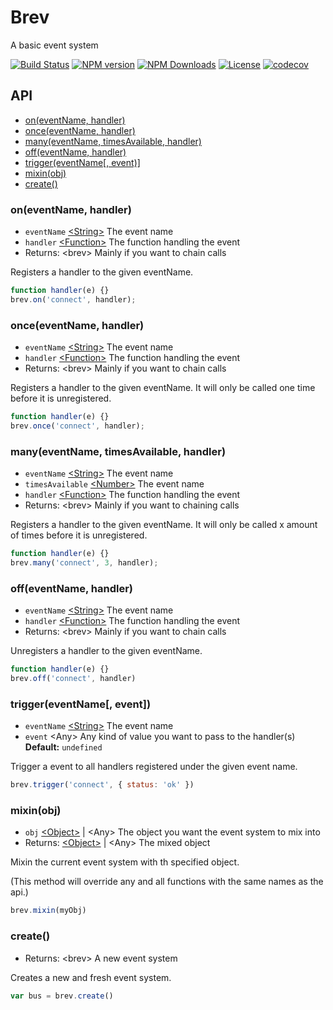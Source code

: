 # Brev
A basic event system

[![Build Status][img-travis]][url-travis]
[![NPM version][img-npm]][url-npm]
[![NPM Downloads][img-downloads]][url-downloads]
[![License][img-license]][url-license]
[![codecov][img-cc]][url-cc]

##

## API

- [on(eventName, handler)](#oneventname-handler)
- [once(eventName, handler)](#onceeventname-handler)
- [many(eventName, timesAvailable, handler)](#manyeventname-timesavailable-handler)
- [off(eventName, handler)](#offeventname-handler)
- [trigger(eventName[, event)]](#triggereventname-event)
- [mixin(obj)](#mixinobj)
- [create()](#create)

### on(eventName, handler)
- `eventName` [\<String>][mdn-str] The event name
- `handler` [\<Function>][mdn-fun] The function handling the event
- Returns: \<brev> Mainly if you want to chain calls

Registers a handler to the given eventName.

```js
function handler(e) {}
brev.on('connect', handler);
```

### once(eventName, handler)
- `eventName` [\<String>][mdn-str] The event name
- `handler` [\<Function>][mdn-fun] The function handling the event
- Returns: \<brev> Mainly if you want to chain calls

Registers a handler to the given eventName.
It will only be called one time before it is unregistered.

```js
function handler(e) {}
brev.once('connect', handler);
```

### many(eventName, timesAvailable, handler)
- `eventName` [\<String>][mdn-str] The event name
- `timesAvailable` [\<Number>][mdn-num] The event name
- `handler` [\<Function>][mdn-fun] The function handling the event
- Returns: \<brev> Mainly if you want to chaining calls

Registers a handler to the given eventName.
It will only be called x amount of times before it is unregistered.

```js
function handler(e) {}
brev.many('connect', 3, handler);
```

### off(eventName, handler)
- `eventName` [\<String>][mdn-str] The event name
- `handler` [\<Function>][mdn-fun] The function handling the event
- Returns: \<brev> Mainly if you want to chain calls

Unregisters a handler to the given eventName.

```js
function handler(e) {}
brev.off('connect', handler)
```

### trigger(eventName\[, event])
- `eventName` [\<String>][mdn-str] The event name
- `event` \<Any> Any kind of value you want to pass to the handler(s) **Default:** `undefined`

Trigger a event to all handlers registered under the given event name.

```js
brev.trigger('connect', { status: 'ok' })
```

### mixin(obj)
- `obj` [\<Object>][mdn-obj] | \<Any> The object you want the event system to mix into
- Returns: [\<Object>][mdn-obj] | \<Any> The mixed object

Mixin the current event system with th specified object.

(This method will override any and all functions with the same names as the api.)

```js
brev.mixin(myObj)
```

### create()
- Returns: \<brev> A new event system

Creates a new and fresh event system.

```js
var bus = brev.create()
```

[mdn-str]: https://developer.mozilla.org/en-US/docs/Web/JavaScript/Reference/Global_Objects/String
[mdn-fun]: https://developer.mozilla.org/en-US/docs/Web/JavaScript/Reference/Global_Objects/Function
[mdn-num]: https://developer.mozilla.org/en-US/docs/Web/JavaScript/Reference/Global_Objects/Number
[mdn-obj]: https://developer.mozilla.org/en-US/docs/Web/JavaScript/Reference/Global_Objects/Object

[url-travis]: https://travis-ci.org/PoroShadows/Brev
[url-npm]: https://npmjs.org/package/brev
[url-license]: lisense.md
[url-downloads]: https://npmjs.org/package/brev
[url-cc]: https://codecov.io/gh/PoroShadows/Brev

[img-travis]: https://img.shields.io/travis/PoroShadows/Brev.svg?style=flat-square
[img-npm]: https://img.shields.io/npm/v/brev.svg?style=flat-square
[img-license]: https://img.shields.io/npm/l/brev.svg?style=flat-square
[img-downloads]: https://img.shields.io/npm/dm/brev.svg?style=flat-square
[img-cc]: https://img.shields.io/codecov/c/github/PoroShadows/Brev/master.svg?style=flat-square
